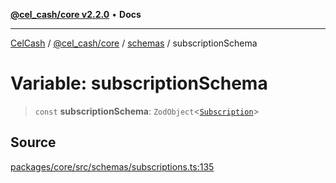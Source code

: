[**@cel_cash/core v2.2.0**](../../README.md) • **Docs**

***

[CelCash](../../../../packages.md) / [@cel\_cash/core](../../README.md) / [schemas](../README.md) / subscriptionSchema

# Variable: subscriptionSchema

> `const` **subscriptionSchema**: `ZodObject`\<[`Subscription`](../../types/type-aliases/Subscription.md)\>

## Source

[packages/core/src/schemas/subscriptions.ts:135](https://github.com/Pyxlab/celcash/blob/9e2eeefc75067a4b86d18d5bb144eb4446f097c2/packages/core/src/schemas/subscriptions.ts#L135)
